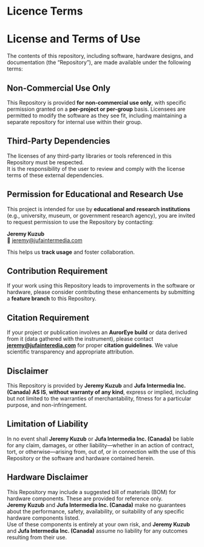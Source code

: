 # Licence Terms
# License and Terms of Use

The contents of this repository, including software, hardware designs, and documentation (the “Repository”), are made available under the following terms:

## Non-Commercial Use Only  
This Repository is provided **for non-commercial use only**, with specific permission granted on a **per-project or per-group** basis. Licensees are permitted to modify the software as they see fit, including maintaining a separate repository for internal use within their group.

## Third-Party Dependencies  
The licenses of any third-party libraries or tools referenced in this Repository must be respected.  
It is the responsibility of the user to review and comply with the license terms of these external dependencies.

## Permission for Educational and Research Use  
This project is intended for use by **educational and research institutions** (e.g., university, museum, or government research agency), you are invited to request permission to use the Repository by contacting:

**Jeremy Kuzub**  
📧 jeremy@jufaintermedia.com

This helps us **track usage** and foster collaboration.

## Contribution Requirement  
If your work using this Repository leads to improvements in the software or hardware, please consider contributing these enhancements by submitting a **feature branch** to this Repository.

## Citation Requirement  
If your project or publication involves an **AurorEye build** or data derived from it (data gathered with the instrument), please contact **jeremy@jufainteredia.com** for proper **citation guidelines**. We value scientific transparency and appropriate attribution.

## Disclaimer  
This Repository is provided by **Jeremy Kuzub** and **Jufa Intermedia Inc. (Canada)** **AS IS**, **without warranty of any kind**, express or implied, including but not limited to the warranties of merchantability, fitness for a particular purpose, and non-infringement.

## Limitation of Liability  
In no event shall **Jeremy Kuzub** or **Jufa Intermedia Inc. (Canada)** be liable for any claim, damages, or other liability—whether in an action of contract, tort, or otherwise—arising from, out of, or in connection with the use of this Repository or the software and hardware contained herein.

## Hardware Disclaimer  
This Repository may include a suggested bill of materials (BOM) for hardware components. These are provided for reference only.  
**Jeremy Kuzub** and **Jufa Intermedia Inc. (Canada)** make no guarantees about the performance, safety, availability, or suitability of any specific hardware components listed.  
Use of these components is entirely at your own risk, and **Jeremy Kuzub** and **Jufa Intermedia Inc. (Canada)** assume no liability for any outcomes resulting from their use.


